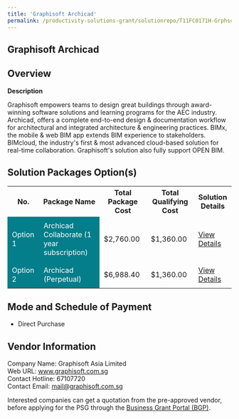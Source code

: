 ```yaml
---
title: 'Graphisoft Archicad'
permalink: /productivity-solutions-grant/solutionrepo/T11FC0171H-Grphsoft-Archcd-BC
---
```


## Graphisoft Archicad

## Overview

**Description**

Graphisoft empowers teams to design great buildings through award-winning software solutions and learning programs for the AEC industry. Archicad, offers a complete end-to-end design & documentation workflow for architectural and integrated architecture & engineering practices. BIMx, the mobile & web BIM app extends BIM experience to stakeholders. BIMcloud, the industry's first & most advanced cloud-based solution for real-time collaboration. Graphisoft's solution also fully support OPEN BIM.

## Solution Packages Option(s)

<table>
<tr>
<th><b>No.</b></th>
<th><b>Package Name</b></th>
<th><b>Total Package Cost</b></th>
<th><b>Total Qualifying Cost</b></th>
<th><b>Solution Details</b></th>
</tr>
<tr>
<td style='padding: 10px; background-color: #037E8A; color: #FFFFFF;'>Option 1</td>
<td style='padding: 10px; background-color: #037E8A; color: #FFFFFF;'>Archicad Collaborate (1 year subscription)</td>
<td style='padding: 10px;'>$2,760.00</td>
<td style='padding: 10px;'>$1,360.00</td>
<td style='padding: 10px;'><a href='/images/psg/Graphisoft_GraphisoftArchicad_16112023_Desensitised_Annex3_Part1.pdf' target='_blank'>View Details</a></td>
</tr>
<tr>
<td style='padding: 10px; background-color: #037E8A; color: #FFFFFF;'>Option 2</td>
<td style='padding: 10px; background-color: #037E8A; color: #FFFFFF;'>Archicad (Perpetual)</td>
<td style='padding: 10px;'>$6,988.40</td>
<td style='padding: 10px;'>$1,360.00</td>
<td style='padding: 10px;'><a href='/images/psg/Graphisoft_GraphisoftArchicad_16112023_Desensitised_Annex3_Part2.pdf' target='_blank'>View Details</a></td>
</tr>
</table>

## Mode and Schedule of Payment

 - Direct Purchase

## Vendor Information

 Company Name: Graphisoft Asia Limited<br>Web URL: www.graphisoft.com.sg <br>Contact Hotline: 67107720 <br>Contact Email: mail@graphisoft.com.sg <br>

Interested companies can get a quotation from the pre-approved vendor, before applying for the PSG through the <a href='https://www.businessgrants.gov.sg/' target='_blank' rel='noopener'>Business Grant Portal (BGP)</a>.

<script src="/jquery/resize-tables.js"></script>
